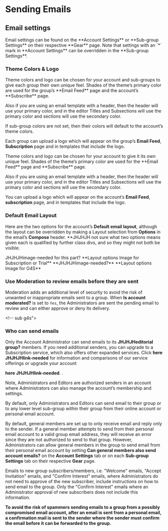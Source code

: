 # Sending Emails

## Email settings
<span id="gv-email-settings"></span>

<span class="sub g4s">
Email settings can be found on the **Account Settings** or **Sub-group 
Settings** on their respective **Gear** page.
Note that settings with an `*` mark  in **Account Settings** can be
overridden in the **Sub-group Settings**.
</span> <!-- sub g4s">

<span class="free">
Email settings can be found in the **Account Settings** on the Gear
page.
<!span> <!-- free -->

### Theme Colors & Logo
<span id="gv-theme-colors-and-logo"></span>
     
<span class="sub g4s">
Theme colors and logo can be chosen for your account and sub-groups to
give each group their own unique feel.
Shades of the theme’s primary color are used for the group’s
**Email Feed** page and the account’s **Subscribe** page.  

Also if you are using an email template with a header, then the header
will use your primary color, and in the editor Titles and Subsections
will use the primary color and sections will use the secondary color.

If sub-group colors are not set, then their colors will default to the
account’s theme colors.

Each group can upload a logo which will appear on the group’s **Email
Feed**, **Subscription** page and in templates that include the logo.
</span> <!-- sub g4s -->

<span class="free">
Theme colors and logo can be chosen for your account to give it its
own unique feel.
Shades of the theme’s primary color are used for the **Email Feed** page
and **Subscribe** page.  

Also if you are using an email template with a header, then the
header will use your primary color, and in the editor Titles and
Subsections will use the primary color and sections will use the
secondary color.

You can upload a logo which will appear on the account’s **Email
Feed**, **subscription** page, and in templates that include the logo.
</span> <!-- free -->

<span class="sub g4s">

### Default Email Layout
<span id="gv-default-email-layout"></span>

Here are the two options for the account’s **Default email layout**,
although the layout can be overridden by making a Layout selection
from **Options** in the email’s **Compose** header.
<span class="todo">
**JHJHJH not sure what
two options means given each is qualified by further class divs, and so
they might not both be visible.
</span>

<span class="sub">
<span class="todo">
JHJHJHimage-needed for this part?
</span>
**Layout options Image for Subscription or Trial**
</span>

<span class="g4s">
<span class="todo">
**JHJHJHimage-needed?**
</span>
**Layout options Image for G4S**
</span>

</span> <!-- sub g4s -->

<span class="sub g4s">

### Use Moderation to review emails before they are sent
<span id="gv-use-moderation"></span>

Moderation adds an additional level of security to avoid the risk
of unwanted or inappropriate emails sent to a group.
When **Is account moderated?** is set to `Yes`, the Administrators
are sent the pending email to review and can either approve or deny
its delivery.

</span> <!-- sub g4s">

### Who can send emails
<span id="gv-who-can-send-emails"></span>

<span class="free">

Only the Account Administrator can send emails to its
<span class="todo">
**JHJHJHeditorial group?**
</span>
members.
If you need additional senders, you can upgrade to a
Subscription service, which also offers other expanded services.
Click
<span class="todo">
**here JHJHJHlink-needed**
</span>
for information and comparisons
of our service offerings or upgrade your account

**here**
<span class="todo">
 **JHJHJHlink-needed**.
</span>
.

Note, Administrators and Editors are authorized senders in an account where
Administrators can also manage the account’s membership and settings.  

</span> <!-- free -->

<span class="sub g4s">

By default, only Administrators and Editors can send email to their
group or to any lower level sub-group within their group from their online
account or personal email account.  

By default, general members are set up to only receive email and reply
only to the sender.
If a general member attempts to send from their personal email account
to a valid group email address, they will receive an error since they
are not authorized to send to that group.
However, Administrators can allow general members in the group to send
email from their personal email account by setting **Can general members
also send account emails?** on the **Account Settings** tab or on each
**Sub-group Settings** tab on their respective **Gear** page.

</span> <!-- sub g4s -->

Emails to new group subscribers/members, i.e. "Welcome" emails, "Accept
Invitation" emails, and "Confirm Interest" emails, where Administrators
do not need to approve of the new subscriber, include instructions on
how to send email to the group.
Only the "Confirm Interest" emails where an Administrator approval of
new subscribers does not include this information.  


**To avoid the risk of spammers sending emails to a group from a possibly
compromised email account, after an email is sent from a personal
email, a confirmation mail is sent to the sender where the sender must
confirm the email before it can be forwarded to the group.**
